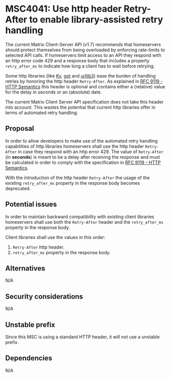 # MSC4041: Use http header Retry-After to enable library-assisted retry handling

The current Matrix Client-Server API (v1.7) recommends that homeservers should protect themselves from
being overloaded by enforcing rate-limits to selected API calls.
If homeservers limit access to an API they respond with an http error code 429 and a response body
that includes a property `retry_after_ms` to indicate how long a client has to wait before retrying.

Some http libraries (like [Ky](https://github.com/sindresorhus/ky), [got](https://github.com/sindresorhus/got)
and [urllib3](https://urllib3.readthedocs.io/en/stable/reference/urllib3.util.html#urllib3.util.Retry)) ease
the burden of handling retries by honoring the http header `Retry-After`. As explained in
[RFC 9119 - HTTP Semantics](https://www.rfc-editor.org/rfc/rfc9110#field.retry-after) this header is optional
and contains either a (relative) value for the delay in seconds or an (absolute) date.

The current Matrix Client Server API specification does not take this header into account. This wastes the
potential that current http libraries offer in terms of automated retry handling.

## Proposal

In order to allow developers to make use of the automated retry handling capabilities of http libraries
homeservers shall use the http header `Retry-After` in case they respond with an http error 429.
The value of `Retry-After` (in __seconds__) is meant to be a delay after receiving the response and must be
calculated in order to comply with the specification in [RFC 9119 - HTTP Semantics](https://www.rfc-editor.org/rfc/rfc9110#field.retry-after).

With the introduction of the http header `Retry-After` the usage of the existing `retry_after_ms` property in the response body becomes deprecated.

## Potential issues

In order to maintain backward compatibility with existing client libraries homeservers shall use both the `Retry-After` header and the
`retry_after_ms` property in the response body.

Client libraries shall use the values in this order:

1) `Retry-After` http header.
2) `retry_after_ms` property in the response body.

## Alternatives

N/A

## Security considerations

N/A

## Unstable prefix

Since this MSC is using a standard HTTP header, it will not use a unstable prefix.

## Dependencies

N/A
